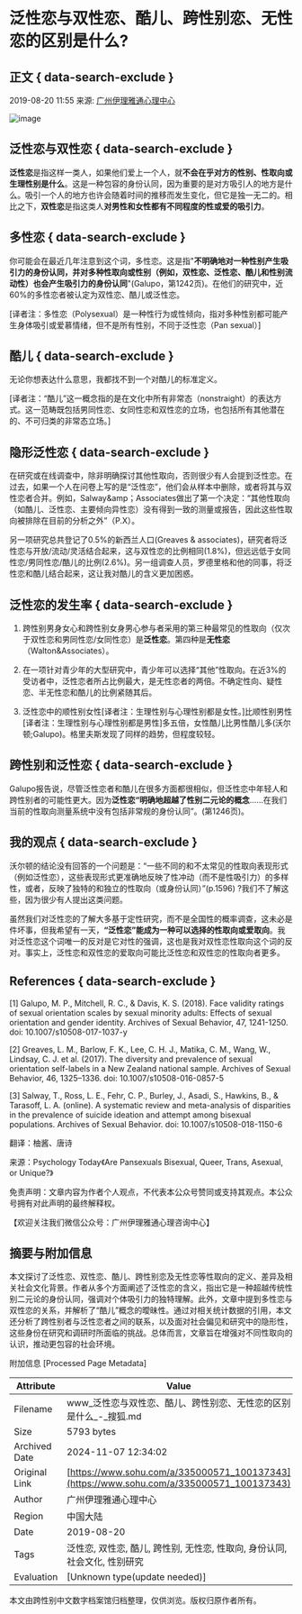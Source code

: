 # 泛性恋与双性恋、酷儿、跨性别恋、无性恋的区别是什么?

## 正文 { data-search-exclude }


2019-08-20 11:55 来源: [广州伊理雅通心理中心](https://www.sohu.com/a/335000571_100137343?spm=smpc.content-abroad.content.1.1730982785915fkRYkXQ)

![image](http://5b0988e595225.cdn.sohucs.com/images/20190820/175149b7876c4f598af973d66abd52fc.png)

## **泛性恋与双性恋** { data-search-exclude }

**泛性恋**是指这样一类人，如果他们爱上一个人，就**不会在乎对方的性别、性取向或生理性别是什么**。这是一种包容的身份认同，因为重要的是对方吸引人的地方是什么。吸引一个人的地方也许会随着时间的推移而发生变化，但它是独一无二的。相比之下，**双性恋**是指这类人**对男性和女性都有不同程度的性或爱的吸引力**。

## **多性恋** { data-search-exclude }

你可能会在最近几年注意到这个词，多性恋。这是指"**不明确地对一种性别产生吸引力的身份认同，并对多种性取向或性别（例如，双性恋、泛性恋、酷儿和性别流动性）也会产生吸引力的身份认同**"(Galupo，第1242页)。在他们的研究中，近60%的多性恋者被认定为双性恋、酷儿或泛性恋。

\[译者注：多性恋（Polysexual）是一种性行为或性倾向，指对多种性别都可能产生身体吸引或爱慕情绪，但不是所有性别，不同于泛性恋（Pan sexual）\]

## **酷儿** { data-search-exclude }

无论你想表达什么意思，我都找不到一个对酷儿的标准定义。

\[译者注：“酷儿”这一概念指的是在文化中所有非常态（nonstraight）的表达方式。这一范畴既包括男同性恋、女同性恋和双性恋的立场，也包括所有其他潜在的、不可归类的非常态立场。\]

## **隐形泛性恋** { data-search-exclude }

在研究或在线调查中，除非明确探讨其他性取向，否则很少有人会提到泛性恋。在过去，如果一个人在问卷上写的是“泛性恋”，他们会从样本中删除，或者将其与双性恋者合并。例如，Salway&amp；Associates做出了第一个决定：“其他性取向（如酷儿、泛性恋、主要倾向异性恋）没有得到一致的测量或报告，因此这些性取向被排除在目前的分析之外”（P.X）。

另一项研究总共登记了0.5%的新西兰人口(Greaves & associates)，研究者将泛性恋与开放/流动/灵活结合起来，这与双性恋的比例相同(1.8%)，但远远低于女同性恋/男同性恋/酷儿的比例(2.6%)。另一组调查人员，罗德里格和他的同事，将泛性恋和酷儿结合起来，这让我对酷儿的含义更加困惑。

## **泛性恋的发生率** { data-search-exclude }

1. 跨性别男身女心和跨性别女身男心参与者采用的第三种最常见的性取向（仅次于双性恋和男同性恋/女同性恋）是**泛性恋**。第四种是**无性恋**（Walton&amp;Associates）。

2. 在一项针对青少年的大型研究中，青少年可以选择“其他”性取向。在近3%的受访者中，泛性恋者所占比例最大，是无性恋者的两倍。不确定性向、疑性恋、半无性恋和酷儿的比例紧随其后。

3. 泛性恋中的顺性别女性\[译者注：生理性别与心理性别都是女性。\]比顺性别男性\[译者注：生理性别与心理性别都是男性\]多五倍，女性酷儿比男性酷儿多(沃尔顿;Galupo)。格里夫斯发现了同样的趋势，但程度较轻。

## **跨性别和泛性恋** { data-search-exclude }

Galupo报告说，尽管泛性恋者和酷儿在很多方面都很相似，但泛性恋中年轻人和跨性别者的可能性更大。因为**泛性恋“明确地超越了性别二元论的概念**……在我们当前的性取向测量系统中没有包括非常规的身份认同”。(第1246页)。

## **我的观点** { data-search-exclude }

沃尔顿的结论没有回答的一个问题是：“一些不同的和不太常见的性取向表现形式（例如泛性恋），这些表现形式更准确地反映了性冲动（而不是性吸引力）的多样性，或者，反映了独特的和独立的性取向（或身份认同）”(p.1596) ?我们不了解这些，因为很少有人提出这类问题。

虽然我们对泛性恋的了解大多基于定性研究，而不是全国性的概率调查，这未必是件坏事，但我希望有一天，**“泛性恋”能成为一种可以选择的性取向或爱取向**。我对泛性恋这个词唯一的反对是它对性的强调，这也是我对双性恋性取向这个词的反对。事实上，泛性恋和双性恋的爱取向可能比泛性恋和双性恋的性取向者更多。

## References { data-search-exclude }

\[1\] Galupo, M. P., Mitchell, R. C., & Davis, K. S. (2018). Face validity ratings of sexual orientation scales by sexual minority adults: Effects of sexual orientation and gender identity. Archives of Sexual Behavior, 47, 1241-1250. doi: 10.1007/s10508-017-1037-y

\[2\] Greaves, L. M., Barlow, F. K., Lee, C. H. J., Matika, C. M., Wang, W., Lindsay, C. J. et al. (2017). The diversity and prevalence of sexual orientation self-labels in a New Zealand national sample. Archives of Sexual Behavior, 46, 1325–1336. doi: 10.1007/s10508-016-0857-5

\[3\] Salway, T., Ross, L. E., Fehr, C. P., Burley, J., Asadi, S., Hawkins, B., & Tarasoff, L. A. (online). A systematic review and meta-analysis of disparities in the prevalence of suicide ideation and attempt among bisexual populations. Archives of Sexual Behavior. doi: 10.1007/s10508-018-1150-6

翻译：柚酱、唐诗

来源：Psychology Today《Are Pansexuals Bisexual, Queer, Trans, Asexual, or Unique?》

免责声明：文章内容为作者个人观点，不代表本公众号赞同或支持其观点。本公众号拥有对此声明的最终解释权。

【欢迎关注我们微信公众号：广州伊理雅通心理咨询中心】

## 摘要与附加信息

<!-- tcd_abstract -->
本文探讨了泛性恋、双性恋、酷儿、跨性别恋及无性恋等性取向的定义、差异及相关社会文化背景。作者从多个方面阐述了泛性恋的含义，指出它是一种超越传统性别二元论的身份认同，强调对个体吸引力的独特理解。此外，文章中提到多性恋与双性恋的关系，并解析了“酷儿”概念的曖昧性。通过对相关统计数据的引用，本文还分析了跨性别者与泛性恋者之间的联系，以及面对社会偏见和研究中的隐形性，这些身份在研究和调研时所面临的挑战。总体而言，文章旨在增强对不同性取向的认识，推动更包容的社会环境。
<!-- tcd_abstract_end -->

附加信息 [Processed Page Metadata]

| Attribute       | Value                                  |
|-----------------|----------------------------------------|
| Filename        | www_泛性恋与双性恋、酷儿、跨性别恋、无性恋的区别是什么_-_搜狐.md                             |
| Size            | 5793 bytes                           |
| Archived Date   | 2024-11-07 12:34:02                             |
| Original Link   | [https://www.sohu.com/a/335000571_100137343](https://www.sohu.com/a/335000571_100137343)                       |
| Author          | 广州伊理雅通心理中心                               |
| Region          | 中国大陆                               |
| Date            | 2019-08-20                                 |
| Tags            | 泛性恋, 双性恋, 酷儿, 跨性别, 无性恋, 性取向, 身份认同, 社会文化, 性别研究                                 |
| Evaluation            | [Unknown type(update needed)]                                 |
<!-- tcd_table_end -->

本文由跨性别中文数字档案馆归档整理，仅供浏览。版权归原作者所有。

